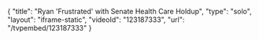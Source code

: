 {
    "title": "Ryan 'Frustrated' with Senate Health Care Holdup",
    "type": "solo",
    "layout": "iframe-static",
    "videoId": "123187333",
    "url": "\/tvpembed\/123187333"
}